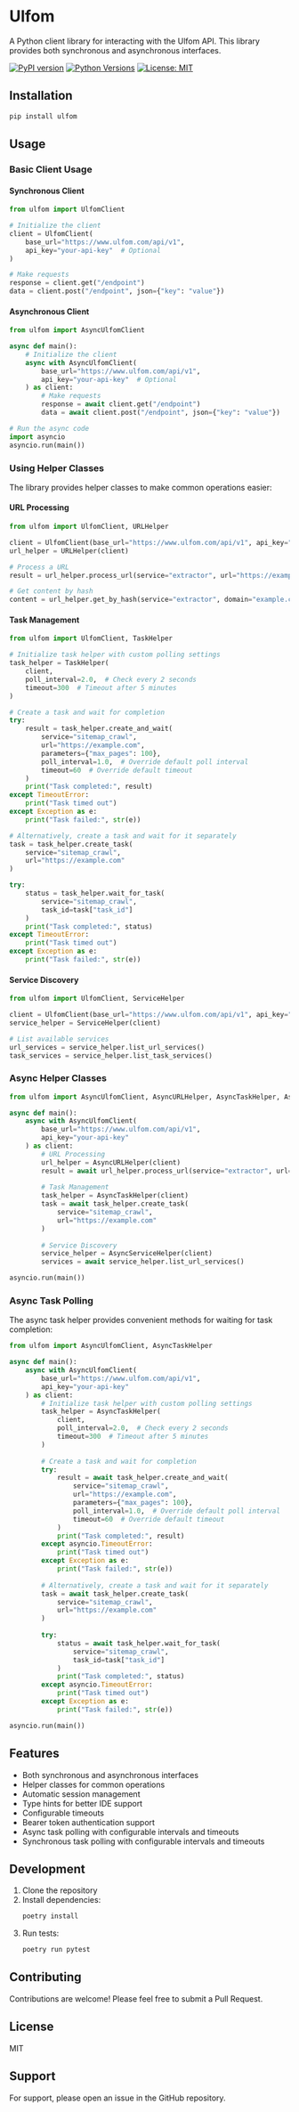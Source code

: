 # Ulfom

A Python client library for interacting with the Ulfom API. This library provides both synchronous and asynchronous interfaces.

[![PyPI version](https://badge.fury.io/py/ulfom.svg)](https://badge.fury.io/py/ulfom)
[![Python Versions](https://img.shields.io/pypi/pyversions/ulfom.svg)](https://pypi.org/project/ulfom/)
[![License: MIT](https://img.shields.io/badge/License-MIT-yellow.svg)](https://opensource.org/licenses/MIT)

## Installation

```bash
pip install ulfom
```

## Usage

### Basic Client Usage

#### Synchronous Client

```python
from ulfom import UlfomClient

# Initialize the client
client = UlfomClient(
    base_url="https://www.ulfom.com/api/v1",
    api_key="your-api-key"  # Optional
)

# Make requests
response = client.get("/endpoint")
data = client.post("/endpoint", json={"key": "value"})
```

#### Asynchronous Client

```python
from ulfom import AsyncUlfomClient

async def main():
    # Initialize the client
    async with AsyncUlfomClient(
        base_url="https://www.ulfom.com/api/v1",
        api_key="your-api-key"  # Optional
    ) as client:
        # Make requests
        response = await client.get("/endpoint")
        data = await client.post("/endpoint", json={"key": "value"})

# Run the async code
import asyncio
asyncio.run(main())
```

### Using Helper Classes

The library provides helper classes to make common operations easier:

#### URL Processing

```python
from ulfom import UlfomClient, URLHelper

client = UlfomClient(base_url="https://www.ulfom.com/api/v1", api_key="your-api-key")
url_helper = URLHelper(client)

# Process a URL
result = url_helper.process_url(service="extractor", url="https://example.com")

# Get content by hash
content = url_helper.get_by_hash(service="extractor", domain="example.com", hash="abc123")
```

#### Task Management

```python
from ulfom import UlfomClient, TaskHelper

# Initialize task helper with custom polling settings
task_helper = TaskHelper(
    client,
    poll_interval=2.0,  # Check every 2 seconds
    timeout=300  # Timeout after 5 minutes
)

# Create a task and wait for completion
try:
    result = task_helper.create_and_wait(
        service="sitemap_crawl",
        url="https://example.com",
        parameters={"max_pages": 100},
        poll_interval=1.0,  # Override default poll interval
        timeout=60  # Override default timeout
    )
    print("Task completed:", result)
except TimeoutError:
    print("Task timed out")
except Exception as e:
    print("Task failed:", str(e))

# Alternatively, create a task and wait for it separately
task = task_helper.create_task(
    service="sitemap_crawl",
    url="https://example.com"
)

try:
    status = task_helper.wait_for_task(
        service="sitemap_crawl",
        task_id=task["task_id"]
    )
    print("Task completed:", status)
except TimeoutError:
    print("Task timed out")
except Exception as e:
    print("Task failed:", str(e))
```

#### Service Discovery

```python
from ulfom import UlfomClient, ServiceHelper

client = UlfomClient(base_url="https://www.ulfom.com/api/v1", api_key="your-api-key")
service_helper = ServiceHelper(client)

# List available services
url_services = service_helper.list_url_services()
task_services = service_helper.list_task_services()
```

### Async Helper Classes

```python
from ulfom import AsyncUlfomClient, AsyncURLHelper, AsyncTaskHelper, AsyncServiceHelper

async def main():
    async with AsyncUlfomClient(
        base_url="https://www.ulfom.com/api/v1",
        api_key="your-api-key"
    ) as client:
        # URL Processing
        url_helper = AsyncURLHelper(client)
        result = await url_helper.process_url(service="extractor", url="https://example.com")
        
        # Task Management
        task_helper = AsyncTaskHelper(client)
        task = await task_helper.create_task(
            service="sitemap_crawl",
            url="https://example.com"
        )
        
        # Service Discovery
        service_helper = AsyncServiceHelper(client)
        services = await service_helper.list_url_services()

asyncio.run(main())
```

### Async Task Polling

The async task helper provides convenient methods for waiting for task completion:

```python
from ulfom import AsyncUlfomClient, AsyncTaskHelper

async def main():
    async with AsyncUlfomClient(
        base_url="https://www.ulfom.com/api/v1",
        api_key="your-api-key"
    ) as client:
        # Initialize task helper with custom polling settings
        task_helper = AsyncTaskHelper(
            client,
            poll_interval=2.0,  # Check every 2 seconds
            timeout=300  # Timeout after 5 minutes
        )
        
        # Create a task and wait for completion
        try:
            result = await task_helper.create_and_wait(
                service="sitemap_crawl",
                url="https://example.com",
                parameters={"max_pages": 100},
                poll_interval=1.0,  # Override default poll interval
                timeout=60  # Override default timeout
            )
            print("Task completed:", result)
        except asyncio.TimeoutError:
            print("Task timed out")
        except Exception as e:
            print("Task failed:", str(e))
        
        # Alternatively, create a task and wait for it separately
        task = await task_helper.create_task(
            service="sitemap_crawl",
            url="https://example.com"
        )
        
        try:
            status = await task_helper.wait_for_task(
                service="sitemap_crawl",
                task_id=task["task_id"]
            )
            print("Task completed:", status)
        except asyncio.TimeoutError:
            print("Task timed out")
        except Exception as e:
            print("Task failed:", str(e))

asyncio.run(main())
```

## Features

- Both synchronous and asynchronous interfaces
- Helper classes for common operations
- Automatic session management
- Type hints for better IDE support
- Configurable timeouts
- Bearer token authentication support
- Async task polling with configurable intervals and timeouts
- Synchronous task polling with configurable intervals and timeouts

## Development

1. Clone the repository
2. Install dependencies:
   ```bash
   poetry install
   ```
3. Run tests:
   ```bash
   poetry run pytest
   ```

## Contributing

Contributions are welcome! Please feel free to submit a Pull Request.

## License

MIT

## Support

For support, please open an issue in the GitHub repository. 